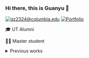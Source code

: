 <!-- <img align="right" src="https://github-readme-stats.vercel.app/api?username=guanyu-zhang&count_private=true&show_icons=true&include_all_commits=true&theme=react&hide_border=true" alt="guanyu-readme-stats"> -->
<!-- <img align="right" src="https://github-readme-stats.vercel.app/api/top-langs/?username=guanyu-zhang&hide=jupyter%20notebook&layout=compact&card_width=446&theme=react&hide_border=true" alt="guanyu-top-langs"> -->

### Hi there, this is Guanyu 👋

[![gz2324@columbia.edu](https://img.shields.io/static/v1?style=flat&label=guanyu&logo=gmail&message=%20&color=9cf&logoColor=9cf)](mailto:gz2324@columbia.edu) [![Portfolio](https://img.shields.io/badge/Portfolio-blue?style=flat)](https://guanyu-zhang.github.io/)

🎓 UT Alumni

👨‍🎓 Master student 

<details>
  <summary>Previous works </summary>
  <ul>
    <li><a href="https://guanyu-zhang.github.io/audio_sensing_blog/">Audio Sensing</a></li>
    <li><a href="https://medium.com/@bbouslog/iwildcam-2020-trail-camera-animal-classification-2535a23cebae">Undergrad Term Project on iWildCam2020</a></li>
    <li><a href="https://github.com/guanyu-zhang/tweet_vid_downloader/blob/master/README.md">A script to download twitter videos</a></li>
  </ul>
</details>
